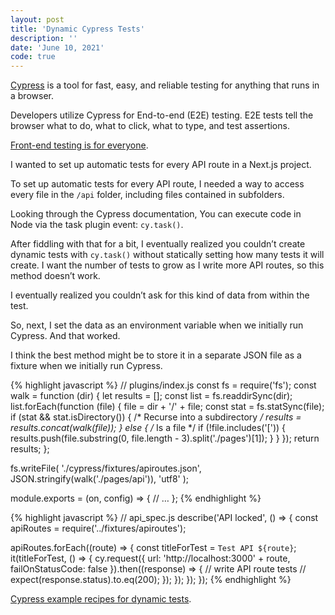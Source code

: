 ```yaml
---
layout: post
title: 'Dynamic Cypress Tests'
description: ''
date: 'June 10, 2021'
code: true
---
```


[Cypress](https://www.cypress.io/) is a tool for fast, easy, and reliable testing for anything that runs in a browser.

Developers utilize Cypress for End-to-end (E2E) testing. E2E tests tell the browser what to do, what to click, what to type, and test assertions.

[Front-end testing is for everyone](https://css-tricks.com/front-end-testing-is-for-everyone/).

I wanted to set up automatic tests for every API route in a Next.js project.

To set up automatic tests for every API route, I needed a way to access every file in the `/api` folder, including files contained in subfolders.

Looking through the Cypress documentation, You can execute code in Node via the task plugin event: `cy.task()`.

After fiddling with that for a bit, I eventually realized you couldn’t create dynamic tests with `cy.task()` without statically setting how many tests it will create. I want the number of tests to grow as I write more API routes, so this method doesn’t work.

I eventually realized you couldn’t ask for this kind of data from within the test.

So, next, I set the data as an environment variable when we initially run Cypress. And that worked.

I think the best method might be to store it in a separate JSON file as a fixture when we initially run Cypress.

{% highlight javascript %}
// plugins/index.js
const fs = require('fs');
const walk = function (dir) {
  let results = [];
  const list = fs.readdirSync(dir);
  list.forEach(function (file) {
    file = dir + '/' + file;
    const stat = fs.statSync(file);
    if (stat && stat.isDirectory()) {
      /* Recurse into a subdirectory */
      results = results.concat(walk(file));
    } else {
      /* Is a file */
      if (!file.includes('[')) {
        results.push(file.substring(0, file.length - 3).split('./pages')[1]);
      }
    }
  });
  return results;
};

fs.writeFile(
'./cypress/fixtures/apiroutes.json',
JSON.stringify(walk('./pages/api')),
'utf8'
);

module.exports = (on, config) => {
    // …
};
{% endhighlight %}

{% highlight javascript %}
// api_spec.js
describe('API locked', () => {
  const apiRoutes = require('../fixtures/apiroutes');

  apiRoutes.forEach((route) => {
    const titleForTest = `Test API ${route}`;
    it(titleForTest, () => {
      cy.request({
        url: 'http://localhost:3000' + route,
        failOnStatusCode: false
      }).then((response) => {
        // write API route tests
        // expect(response.status).to.eq(200);
      });
    });
  });
});
{% endhighlight %}

[Cypress example recipes for dynamic tests](https://github.com/cypress-io/cypress-example-recipes/tree/master/examples/fundamentals__dynamic-tests).
